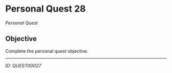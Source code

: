 # Personal Quest 28

*Personal Quest*

## Objective
Complete the personal quest objective.

---
*ID: QUEST00027*